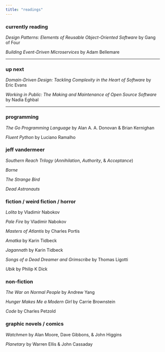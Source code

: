 ```yaml
---
title: "readings"
---
```


### currently reading

*Design Patterns: Elements of Reusable Object-Oriented Software* by Gang of Four

*Building Event-Driven Microservices* by Adam Bellemare

---

### up next

*Domain-Driven Design: Tackling Complexity in the Heart of Software* by Eric Evans

*Working in Public: The Making and Maintenance of Open Source Software* by Nadia Eghbal

---

### programming

*The Go Programming Language* by Alan A. A. Donovan & Brian Kernighan

*Fluent Python* by Luciano Ramalho

### jeff vandermeer

*Southern Reach Trilogy* (*Annihilation*, *Authority*, & *Acceptance*)

*Borne*

*The Strange Bird*

*Dead Astronauts*

### fiction / weird fiction / horror

*Lolita* by Vladimir Nabokov

*Pale Fire* by Vladimir Nabokov

*Masters of Atlantis* by Charles Portis

*Amatka* by Karin Tidbeck

*Jagannath* by Karin Tidbeck

*Songs of a Dead Dreamer and Grimscribe* by Thomas Ligotti

*Ubik* by Philip K Dick

### non-fiction

*The War on Normal People* by Andrew Yang

*Hunger Makes Me a Modern Girl* by Carrie Brownstein

*Code* by Charles Petzold

### graphic novels / comics

*Watchmen* by Alan Moore, Dave Gibbons, & John Higgins

*Planetary* by Warren Ellis & John Cassaday
